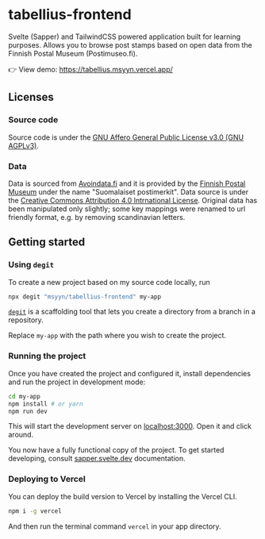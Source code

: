 # tabellius-frontend

Svelte (Sapper) and TailwindCSS powered application built for learning purposes. Allows you to browse post stamps based on open data from the Finnish Postal Museum (Postimuseo.fi).

👉 View demo: https://tabellius.msyyn.vercel.app/

## Licenses

### Source code
Source code is under the [GNU Affero General Public License v3.0 (GNU AGPLv3)](https://choosealicense.com/licenses/agpl-3.0/).

### Data
Data is sourced from [Avoindata.fi](https://www.avoindata.fi/data/fi/dataset/suomalaiset-postimerkit) and it is provided by the [Finnish Postal Museum](https://www.postimuseo.fi/en/the-finnish-postal-museum/) under the name "Suomalaiset postimerkit".
Data source is under the [Creative Commons Attribution 4.0 Intrnational License](https://creativecommons.org/licenses/by/4.0/). Original data has been manipulated only slightly; some key mappings were renamed to url friendly format, e.g. by removing scandinavian letters.


## Getting started


### Using `degit`

To create a new project based on my source code locally, run

```bash
npx degit "msyyn/tabellius-frontend" my-app
```

[`degit`](https://github.com/Rich-Harris/degit) is a scaffolding tool that lets you create a directory from a branch in a repository.

Replace `my-app` with the path where you wish to create the project.

### Running the project

Once you have created the project and configured it, install dependencies and run the project in development mode:

```bash
cd my-app
npm install # or yarn
npm run dev
```

This will start the development server on [localhost:3000](http://localhost:3000). Open it and click around.

You now have a fully functional copy of the project. To get started developing, consult [sapper.svelte.dev](https://sapper.svelte.dev) documentation.

### Deploying to Vercel

You can deploy the build version to Vercel by installing the Vercel CLI.
```bash
npm i -g vercel
```
And then run the terminal command `vercel` in your app directory.
